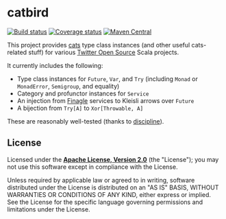 # catbird

[![Build status](https://img.shields.io/travis/travisbrown/catbird/master.svg)](http://travis-ci.org/travisbrown/catbird)
[![Coverage status](https://img.shields.io/codecov/c/github/travisbrown/catbird/master.svg)](https://codecov.io/github/travisbrown/catbird)
[![Maven Central](https://img.shields.io/maven-central/v/io.catbird/catbird-finagle_2.11.svg)](https://maven-badges.herokuapp.com/maven-central/io.catbird/catbird-finagle_2.11)


This project provides [cats](https://github.com/non/cats) type class instances (and other useful
cats-related stuff) for various [Twitter Open Source](https://twitter.com/twitteross) Scala
projects.

It currently includes the following:

* Type class instances for `Future`, `Var`, and `Try` (including `Monad` or `MonadError`, `Semigroup`, and equality)
* Category and profunctor instances for `Service`
* An injection from [Finagle](https://github.com/twitter/finagle) services to Kleisli arrows over
  `Future`
* A bijection from `Try[A]` to `Xor[Throwable, A]`

These are reasonably well-tested (thanks to [discipline](https://github.com/typelevel/discipline)).

## License

Licensed under the **[Apache License, Version 2.0](http://www.apache.org/licenses/LICENSE-2.0)** (the "License");
you may not use this software except in compliance with the License.

Unless required by applicable law or agreed to in writing, software
distributed under the License is distributed on an "AS IS" BASIS,
WITHOUT WARRANTIES OR CONDITIONS OF ANY KIND, either express or implied.
See the License for the specific language governing permissions and
limitations under the License.
